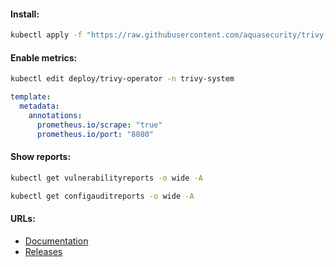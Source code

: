 #### Install:
```bash
kubectl apply -f "https://raw.githubusercontent.com/aquasecurity/trivy-operator/v0.16.0/deploy/static/trivy-operator.yaml"
```

#### Enable metrics:
```bash
kubectl edit deploy/trivy-operator -n trivy-system
```
```yaml
template:
  metadata:
    annotations:
      prometheus.io/scrape: "true"
      prometheus.io/port: "8080"
```

#### Show reports:
```bash
kubectl get vulnerabilityreports -o wide -A
```
```bash
kubectl get configauditreports -o wide -A
```

#### URLs:
- [Documentation](https://aquasecurity.github.io/trivy-operator/latest)
- [Releases](https://github.com/aquasecurity/trivy-operator/releases)
